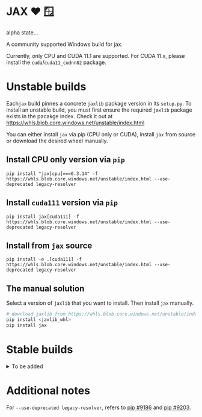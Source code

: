# JAX ❤️ 🪟

alpha state...

A community supported Windows build for jax.

Currently, only CPU and CUDA 11.1 are supported. For CUDA 11.x, please install the `cuda`/`cuda11_cudnn82` package.

# Unstable builds

Each`jax` build pinnes a concrete `jaxlib` package version in its `setup.py`. To install an unstable
build, you must first ensure the required `jaxlib` package exists in the pacakge
index. Check it out at https://whls.blob.core.windows.net/unstable/index.html

You can either install `jax` via pip (CPU only or CUDA), install `jax` from source or download the desired wheel manually.

## Install CPU only version via `pip`

```
pip install "jax[cpu]===0.3.14" -f https://whls.blob.core.windows.net/unstable/index.html --use-deprecated legacy-resolver
```

## Install `cuda111` version via `pip`

```
pip install jax[cuda111] -f https://whls.blob.core.windows.net/unstable/index.html --use-deprecated legacy-resolver
```

## Install from `jax` source

```
pip install -e .[cuda111] -f https://whls.blob.core.windows.net/unstable/index.html --use-deprecated legacy-resolver
```

## The manual solution

Select a version of `jaxlib` that you want to install. Then install `jax` manually.

```powershell
# download jaxlib from https://whls.blob.core.windows.net/unstable/index.html
pip install <jaxlib_whl>
pip install jax
```


# Stable builds

<details><summary>To be added</summary>
<p>

Check it out at https://whls.blob.core.windows.net/releases/index.html

</details>


# Additional notes

For `--use-deprecated legacy-resolver`, refers to
[pip #9186](https://github.com/pypa/pip/issues/9186) and
[pip #9203](https://github.com/pypa/pip/issues/9203).
